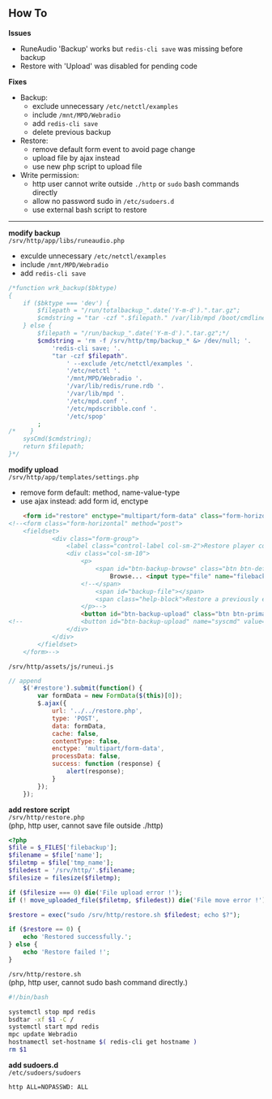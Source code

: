 How To
---
**Issues**  
- RuneAudio 'Backup' works but `redis-cli save` was missing before backup
- Restore with 'Upload' was disabled for pending code

**Fixes**  
- Backup:
    - exclude unnecessary `/etc/netctl/examples`
    - include `/mnt/MPD/Webradio`
    - add `redis-cli save`
    - delete previous backup
- Restore:
    - remove default form event to avoid page change
    - upload file by ajax instead
    - use new php script to upload file
- Write permission:
    - http user cannot write outside `./http` or `sudo` bash commands directly
    - allow no password sudo in `/etc/sudoers.d`
    - use external bash script to restore
<hr>

**modify backup**  
`/srv/http/app/libs/runeaudio.php`  
- exculde unnecessary `/etc/netctl/examples`
- include `/mnt/MPD/Webradio`
- add `redis-cli save`
```php
/*function wrk_backup($bktype)
{
    if ($bktype === 'dev') {
        $filepath = "/run/totalbackup_".date('Y-m-d').".tar.gz";
        $cmdstring = "tar -czf ".$filepath." /var/lib/mpd /boot/cmdline.txt /var/www /etc /var/lib/redis/rune.rdb";
    } else {
        $filepath = "/run/backup_".date('Y-m-d').".tar.gz";*/
        $cmdstring = 'rm -f /srv/http/tmp/backup_* &> /dev/null; '.
            'redis-cli save; '.
            "tar -czf $filepath".
                ' --exclude /etc/netctl/examples '.
                '/etc/netctl '.
                '/mnt/MPD/Webradio '.
                '/var/lib/redis/rune.rdb '.
                '/var/lib/mpd '.
                '/etc/mpd.conf '.
                '/etc/mpdscribble.conf '.
                '/etc/spop'
        ;
/*    }
    sysCmd($cmdstring);
    return $filepath;
}*/
```

**modify upload**  
`/srv/http/app/templates/settings.php`  
- remove form default: method, name-value-type
- use ajax instead: add form id, enctype
```html
    <form id="restore" enctype="multipart/form-data" class="form-horizontal">
<!--<form class="form-horizontal" method="post">
    <fieldset>
            <div class="form-group">
                <label class="control-label col-sm-2">Restore player config</label>
                <div class="col-sm-10">
                    <p>
                        <span id="btn-backup-browse" class="btn btn-default btn-lg btn-file">-->
                            Browse... <input type="file" name="filebackup">
                    <!--</span> 
                        <span id="backup-file"></span>
                        <span class="help-block">Restore a previously exported backup</span>
                    </p>-->
                    <button id="btn-backup-upload" class="btn btn-primary btn-lg" disabled>Restore</button>
<!--                <button id="btn-backup-upload" name="syscmd" value="restore" class="btn btn-primary btn-lg" type="submit" disabled>Upload</button>
                </div>
            </div>
		</fieldset>
    </form>-->
```
`/srv/http/assets/js/runeui.js`  
```js
// append
    $('#restore').submit(function() {
        var formData = new FormData($(this)[0]);
        $.ajax({
            url: '../../restore.php',
            type: 'POST',
            data: formData,
            cache: false,
            contentType: false,
            enctype: 'multipart/form-data',
            processData: false,
            success: function (response) {
                alert(response);
            }
        });
    });
```
 
**add restore script**  
`/srv/http/restore.php`  
(php, http user, cannot save file outside ./http)
```php
<?php
$file = $_FILES['filebackup'];
$filename = $file['name'];
$filetmp = $file['tmp_name'];
$filedest = '/srv/http/'.$filename;
$filesize = filesize($filetmp);

if ($filesize === 0) die('File upload error !');
if (! move_uploaded_file($filetmp, $filedest)) die('File move error !');

$restore = exec("sudo /srv/http/restore.sh $filedest; echo $?");

if ($restore == 0) {
	echo 'Restored successfully.';
} else {
	echo 'Restore failed !';
}
```
 
`/srv/http/restore.sh`  
(php, http user, cannot sudo bash command directly.)
```sh
#!/bin/bash

systemctl stop mpd redis
bsdtar -xf $1 -C /
systemctl start mpd redis
mpc update Webradio
hostnamectl set-hostname $( redis-cli get hostname )
rm $1
```

**add sudoers.d**  
`/etc/sudoers/sudoers`  
```sh
http ALL=NOPASSWD: ALL
```
